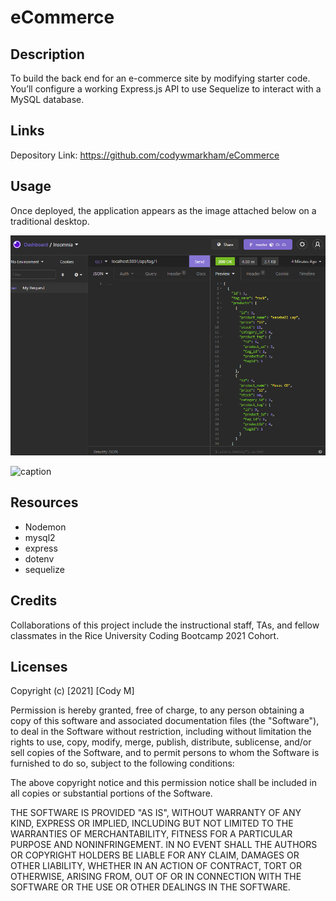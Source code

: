 # eCommerce


## Description

To build the back end for an e-commerce site by modifying starter code. You’ll configure a working Express.js API to use Sequelize to interact with a MySQL database.

## Links

Depository Link: https://github.com/codywmarkham/eCommerce

## Usage

Once deployed, the application appears as the image attached below on a traditional desktop.

![Explantion Image](https://github.com/codywmarkham/eCommerce/blob/main/assests/images/example1.PNG)

![caption](https://github.com/codywmarkham/eCommerce/blob/main/assests/images/example.gif)

## Resources

- Nodemon
- mysql2
- express
- dotenv
- sequelize

## Credits

Collaborations of this project include the instructional staff, TAs, and fellow classmates in the Rice University Coding Bootcamp 2021 Cohort.

## Licenses

Copyright (c) [2021] [Cody M]

Permission is hereby granted, free of charge, to any person obtaining a copy of this software and associated documentation files (the "Software"), to deal in the Software without restriction, including without limitation the rights to use, copy, modify, merge, publish, distribute, sublicense, and/or sell copies of the Software, and to permit persons to whom the Software is furnished to do so, subject to the following conditions:

The above copyright notice and this permission notice shall be included in all copies or substantial portions of the Software.

THE SOFTWARE IS PROVIDED "AS IS", WITHOUT WARRANTY OF ANY KIND, EXPRESS OR IMPLIED, INCLUDING BUT NOT LIMITED TO THE WARRANTIES OF MERCHANTABILITY, FITNESS FOR A PARTICULAR PURPOSE AND NONINFRINGEMENT. IN NO EVENT SHALL THE AUTHORS OR COPYRIGHT HOLDERS BE LIABLE FOR ANY CLAIM, DAMAGES OR OTHER LIABILITY, WHETHER IN AN ACTION OF CONTRACT, TORT OR OTHERWISE, ARISING FROM, OUT OF OR IN CONNECTION WITH THE SOFTWARE OR THE USE OR OTHER DEALINGS IN THE SOFTWARE.


